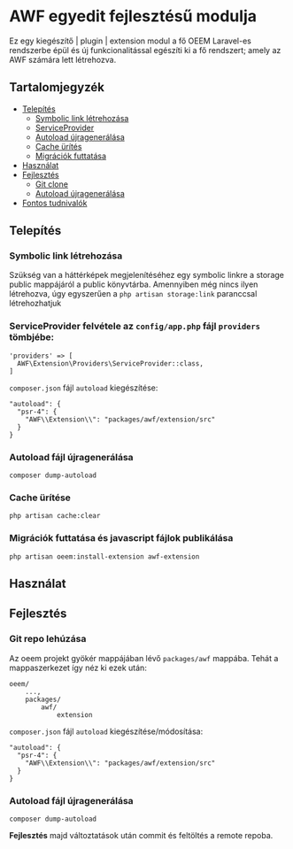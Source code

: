 # AWF egyedit fejlesztésű modulja

Ez egy kiegészítő | plugin | extension modul a fő OEEM Laravel-es rendszerbe épül és új funkcionalitással egészíti ki
a fő rendszert; amely az AWF számára lett létrehozva.

## Tartalomjegyzék
- [Telepítés](#telepítés)
    - [Symbolic link létrehozása](#symbolic-link-létrehozása)
  - [ServiceProvider](#serviceprovider-felvétele-az-configappphp-fájl-providers-tömbjébe)
  - [Autoload újragenerálása](#autoload-fájl-újragenerálása)
  - [Cache ürítés](#cache-ürítése)
  - [Migrációk futtatása](#migrációk-futtatása-és-javascript-fájlok-publikálása)
- [Használat](#használat)
- [Fejlesztés](#fejlesztés)
    - [Git clone](#git-repo-lehúzása)
    - [Autoload újragenerálása](#autoload-fájl-újragenerálása-1)
- [Fontos tudnivalók](#fontos-tudnivalók)

## Telepítés

### Symbolic link létrehozása
Szükség van a háttérképek megjelenítéséhez egy symbolic linkre a storage public mappájáról a public könyvtárba.
Amennyiben még nincs ilyen létrehozva, úgy egyszerűen a `php artisan storage:link` paranccsal létrehozhatjuk

### ServiceProvider felvétele az `config/app.php` fájl `providers` tömbjébe:

```
'providers' => [
  AWF\Extension\Providers\ServiceProvider::class,
]
```

`composer.json` fájl `autoload` kiegészítése:

```
"autoload": {
  "psr-4": {
    "AWF\\Extension\\": "packages/awf/extension/src"
  }
}
```

### Autoload fájl újragenerálása

```composer dump-autoload```

### Cache ürítése

```php artisan cache:clear```

### Migrációk futtatása és javascript fájlok publikálása

```php artisan oeem:install-extension awf-extension```

## Használat

## Fejlesztés

### Git repo lehúzása
Az oeem projekt gyökér mappájában lévő `packages/awf` mappába. Tehát a mappaszerkezet így néz ki ezek után:

```
oeem/
    ...,
    packages/
        awf/
            extension
```

`composer.json` fájl `autoload` kiegészítése/módosítása:

```
"autoload": {
  "psr-4": {
    "AWF\\Extension\\": "packages/awf/extension/src"
  }
}
```

### Autoload fájl újragenerálása

```composer dump-autoload```

**Fejlesztés** majd változtatások után commit és feltöltés a remote repoba.

